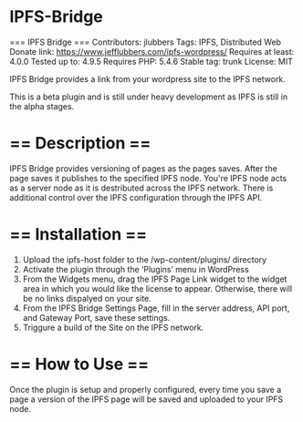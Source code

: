 # IPFS-Bridge

=== IPFS Bridge ===
Contributors: jlubbers
Tags: IPFS, Distributed Web
Donate link: https://www.jefflubbers.com/ipfs-wordpress/
Requires at least: 4.0.0
Tested up to: 4.9.5
Requires PHP: 5.4.6
Stable tag: trunk
License: MIT

IPFS Bridge provides a link from your wordpress site to the IPFS network.

This is a beta plugin and is still under heavy development as IPFS is still in the alpha stages.
# == Description ==

IPFS Bridge provides versioning of pages as the pages saves. After the page saves it publishes to the specified IPFS node. You're IPFS node acts as a server node as it is destributed across the IPFS network. There is additional control over the IPFS configuration through the IPFS API.

# == Installation ==
1. Upload the ipfs-host folder to the /wp-content/plugins/ directory
1. Activate the plugin through the ‘Plugins’ menu in WordPress
1. From the Widgets menu, drag the IPFS Page Link widget to the widget area in which you would like the license to appear. Otherwise, there will be no links dispalyed on your site.
1. From the IPFS Bridge Settings Page, fill in the server address, API port, and Gateway Port, save these settings.
1. Triggure a build of the Site on the IPFS network.

# == How to Use ==
Once the plugin is setup and properly configured, every time you save a page a version of the IPFS page will be saved and uploaded to your IPFS node.
